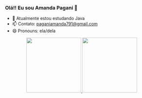 ### Olá!! Eu sou Amanda Pagani 💖
- 🌱 Atualmente estou estudando Java
- 📫 Contato: paganiamanda791@gmail.com
- 😄 Pronouns: ela/dela

<div align="center">
  <a href="https://github.com/mandaapag03">
  <img height="180em" src="https://github-readme-stats.vercel.app/api?username=mandaapag03&show_icons=true&theme=dracula&include_all_commits=true&count_private=true"/>
  <img height="180em" src="https://github-readme-stats.vercel.app/api/top-langs/?username=mandaapag03&layout=compact&langs_count=7&theme=dracula"/>
</div>
